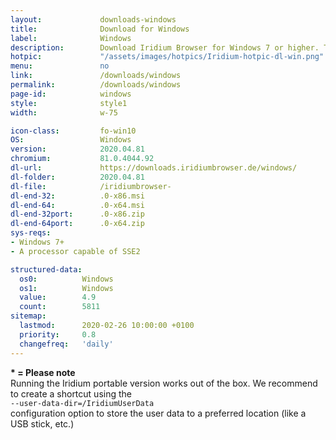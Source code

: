 ```yaml
---
layout: 			downloads-windows
title: 				Download for Windows
label:				Windows 
description:		Download Iridium Browser for Windows 7 or higher. This Windows build is available in 32-bit or 64-bit version, as well as portable.
hotpic:				"/assets/images/hotpics/Iridium-hotpic-dl-win.png"
menu:				no
link:				/downloads/windows
permalink:			/downloads/windows
page-id:			windows
style:				style1
width:				w-75

icon-class:			fo-win10
OS: 				Windows
version:			2020.04.81
chromium:			81.0.4044.92
dl-url:				https://downloads.iridiumbrowser.de/windows/
dl-folder:			2020.04.81
dl-file:			/iridiumbrowser-
dl-end-32:			.0-x86.msi
dl-end-64:			.0-x64.msi
dl-end-32port:		.0-x86.zip
dl-end-64port:		.0-x64.zip
sys-reqs:
- Windows 7+
- A processor capable of SSE2

structured-data:
  os0: 			Windows
  os1: 			Windows
  value: 		4.9
  count: 		5811
sitemap:
  lastmod:		2020-02-26 10:00:00 +0100
  priority:		0.8
  changefreq:	'daily'
---
```


__* = Please note__    
Running the Iridium portable version works out of the box. We recommend to create a shortcut using the    
```--user-data-dir=/IridiumUserData```    
configuration option to store the user data to a preferred location (like a USB stick, etc.)    